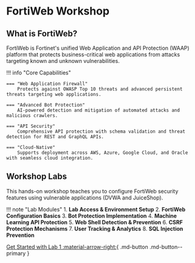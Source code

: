 # FortiWeb Workshop

## What is FortiWeb?

FortiWeb is Fortinet's unified Web Application and API Protection (WAAP) platform that protects business-critical web applications from attacks targeting known and unknown vulnerabilities.

!!! info "Core Capabilities"

    === "Web Application Firewall"
        Protects against OWASP Top 10 threats and advanced persistent threats targeting web applications.

    === "Advanced Bot Protection"
        AI-powered detection and mitigation of automated attacks and malicious crawlers.

    === "API Security"
        Comprehensive API protection with schema validation and threat detection for REST and GraphQL APIs.

    === "Cloud-Native"
        Supports deployment across AWS, Azure, Google Cloud, and Oracle with seamless cloud integration.

## Workshop Labs

This hands-on workshop teaches you to configure FortiWeb security features using vulnerable applications (DVWA and JuiceShop).

!!! note "Lab Modules"
    1. **Lab Access & Environment Setup**
    2. **FortiWeb Configuration Basics**
    3. **Bot Protection Implementation**
    4. **Machine Learning API Protection**
    5. **Web Shell Detection & Prevention**
    6. **CSRF Protection Mechanisms**
    7. **User Tracking & Analytics**
    8. **SQL Injection Prevention**

[Get Started with Lab 1 :material-arrow-right:](01-lab-access.md){ .md-button .md-button--primary }